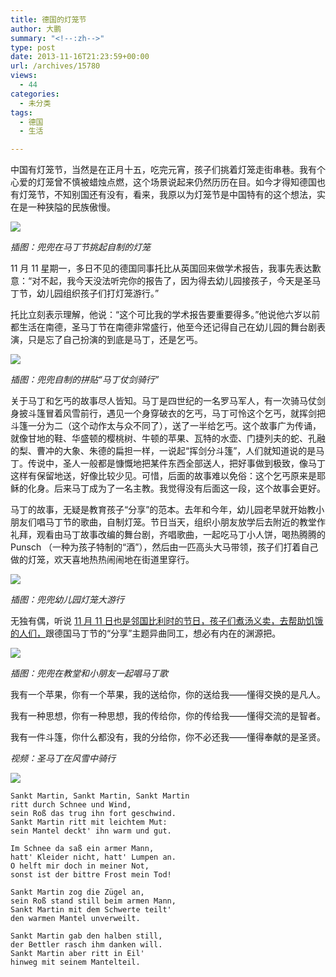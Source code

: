 ```yaml
---
title: 德国的灯笼节
author: 大鹏
summary: "<!--:zh-->"
type: post
date: 2013-11-16T21:23:59+00:00
url: /archives/15780
views:
  - 44
categories:
  - 未分类
tags:
  - 德国
  - 生活

---
```

<!--:zh-->

中国有灯笼节，当然是在正月十五，吃完元宵，孩子们挑着灯笼走街串巷。我有个心爱的灯笼曾不慎被蜡烛点燃，这个场景说起来仍然历历在目。如今才得知德国也有灯笼节，不知别国还有没有，看来，我原以为灯笼节是中国特有的这个想法，实在是一种狭隘的民族傲慢。

![][1]

_插图：兜兜在马丁节挑起自制的灯笼_

<!--:-->

<!--more-->

<!--:zh-->

11 月 11 星期一，多日不见的德国同事托比从英国回来做学术报告，我事先表达歉意：“对不起，我今天没法听完你的报告了，因为得去幼儿园接孩子，今天是圣马丁节，幼儿园组织孩子们打灯笼游行。”

托比立刻表示理解，他说：“这个可比我的学术报告要重要得多。”他说他六岁以前都生活在南德，圣马丁节在南德非常盛行，他至今还记得自己在幼儿园的舞台剧表演，只是忘了自己扮演的到底是马丁，还是乞丐。

![][2]

_插图：兜兜自制的拼贴“马丁仗剑骑行”_

关于马丁和乞丐的故事尽人皆知。马丁是四世纪的一名罗马军人，有一次骑马仗剑身披斗篷冒着风雪前行，遇见一个身穿破衣的乞丐，马丁可怜这个乞丐，就挥剑把斗篷一分为二（这个动作太与众不同了），送了一半给乞丐。这个故事广为传诵，就像甘地的鞋、华盛顿的樱桃树、牛顿的苹果、瓦特的水壶、门捷列夫的蛇、孔融的梨、曹冲的大象、朱德的扁担一样，一说起“挥剑分斗篷”，人们就知道说的是马丁。传说中，圣人一般都是慷慨地把某件东西全部送人，把好事做到极致，像马丁这样有保留地送，好像比较少见。可惜，后面的故事难以免俗：这个乞丐原来是耶稣的化身。后来马丁成为了一名主教。我觉得没有后面这一段，这个故事会更好。

马丁的故事，无疑是教育孩子“分享”的范本。去年和今年，幼儿园老早就开始教小朋友们唱马丁节的歌曲，自制灯笼。节日当天，组织小朋友放学后去附近的教堂作礼拜，观看由马丁故事改编的舞台剧，齐唱歌曲，一起吃马丁小人饼，喝热腾腾的 Punsch （一种为孩子特制的“酒”），然后由一匹高头大马带领，孩子们打着自己做的灯笼，欢天喜地热热闹闹地在街道里穿行。

![][3]

_插图：兜兜幼儿园灯笼大游行_

无独有偶，听说 [11 月 11 日也是邻国比利时的节日，孩子们煮汤义卖，去帮助饥饿的人们，][4]跟德国马丁节的“分享”主题异曲同工，想必有内在的渊源把。

![][5]

_插图：兜兜在教堂和小朋友一起唱马丁歌_

我有一个苹果，你有一个苹果，我的送给你，你的送给我——懂得交换的是凡人。

我有一种思想，你有一种思想，我的传给你，你的传给我——懂得交流的是智者。

我有一件斗篷，你什么都没有，我的分给你，你不必还我——懂得奉献的是圣贤。



_视频：圣马丁在风雪中骑行_

![][6]

    Sankt Martin, Sankt Martin, Sankt Martin
    ritt durch Schnee und Wind,
    sein Roß das trug ihn fort geschwind.
    Sankt Martin ritt mit leichtem Mut:
    sein Mantel deckt' ihn warm und gut.
    
    Im Schnee da saß ein armer Mann,
    hatt' Kleider nicht, hatt' Lumpen an.
    O helft mir doch in meiner Not,
    sonst ist der bittre Frost mein Tod!
    
    Sankt Martin zog die Zügel an,
    sein Roß stand still beim armen Mann,
    Sankt Martin mit dem Schwerte teilt'
    den warmen Mantel unverweilt.
    
    Sankt Martin gab den halben still,
    der Bettler rasch ihm danken will.
    Sankt Martin aber ritt in Eil'
    hinweg mit seinem Mantelteil.
    

<!--:-->

 [1]: https://qg5vba.dm2301.livefilestore.com/y2pNIX94nq5tQ4tjS_zltK_fmRCm8HUiN8igw51m0-Kdr5qplLmYrCbgbxrVc5WD0X7Kwr05YIszdG1wJLHeB5afBWDRNIeBOLtqJB1y_4pJ7c/2013-11-16_4.JPG
 [2]: https://qg5vba.dm1.livefilestore.com/y2pYznQrnnyxH0Uko-q3Q1JrYLwEdsuujq7wY7ph14ktF0mR8II40p7RhqHuq93KDzbtyOZIaK6No4KboS4gJbYPL1WrrlUvpXg2xxaOLesI3k/2013-11-16_1.jpg
 [3]: https://qg5vba.dm2301.livefilestore.com/y2pCyAGe5pwWmNlXpSePMxqbnPQ8yXKQzAc2clk8gQw15YI0swe9Bvkl-k4x3yUfAStrJ14AATpee_Nhk_2npl2OTcWMZ-nQr_s6kimlrTZ9Gk/2013-11-16_2.JPG
 [4]: https://tumutanzi.com/archives/12158
 [5]: https://qg5vba.dm2301.livefilestore.com/y2p3CATS_C7cAKiHhf8LjbahuCcAJvrm_BjXf_0mUHptRzsZ8E1plfqbBJn0aHCpfXDcj8SaJMOtmqQbRDh5KvAw6lP7X7DchYdvuHloVvVJ3w/2013-11-16_3.JPG
 [6]: http://www.lieder-archiv.de/lieder/noten/300731.gif
